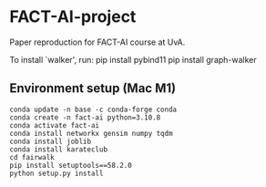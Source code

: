# FACT-AI-project
Paper reproduction for FACT-AI course at UvA.

To install `walker', run:
pip install pybind11
pip install graph-walker

## Environment setup (Mac M1)

```
conda update -n base -c conda-forge conda
conda create -n fact-ai python=3.10.8
conda activate fact-ai
conda install networkx gensim numpy tqdm 
conda install joblib
conda install karateclub
cd fairwalk
pip install setuptools==58.2.0
python setup.py install
```
